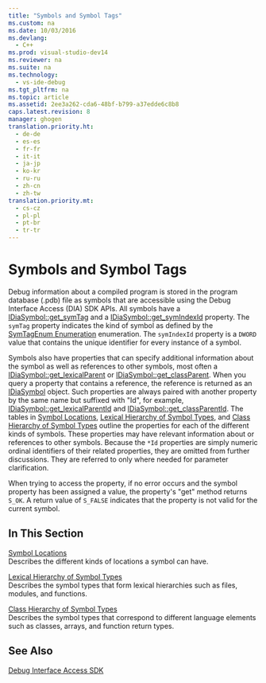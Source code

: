 ```yaml
---
title: "Symbols and Symbol Tags"
ms.custom: na
ms.date: 10/03/2016
ms.devlang: 
  - C++
ms.prod: visual-studio-dev14
ms.reviewer: na
ms.suite: na
ms.technology: 
  - vs-ide-debug
ms.tgt_pltfrm: na
ms.topic: article
ms.assetid: 2ee3a262-cda6-48bf-b799-a37edde6c8b8
caps.latest.revision: 8
manager: ghogen
translation.priority.ht: 
  - de-de
  - es-es
  - fr-fr
  - it-it
  - ja-jp
  - ko-kr
  - ru-ru
  - zh-cn
  - zh-tw
translation.priority.mt: 
  - cs-cz
  - pl-pl
  - pt-br
  - tr-tr
---
```

# Symbols and Symbol Tags
Debug information about a compiled program is stored in the program database (.pdb) file as symbols that are accessible using the Debug Interface Access (DIA) SDK APIs. All symbols have a [IDiaSymbol::get_symTag](../VS_debugger/IDiaSymbol--get_symTag.md) and a [IDiaSymbol::get_symIndexId](../VS_debugger/IDiaSymbol--get_symIndexId.md) property. The `symTag` property indicates the kind of symbol as defined by the [SymTagEnum Enumeration](../VS_debugger/SymTagEnum.md) enumeration. The `symIndexId` property is a `DWORD` value that contains the unique identifier for every instance of a symbol.  
  
 Symbols also have properties that can specify additional information about the symbol as well as references to other symbols, most often a [IDiaSymbol::get_lexicalParent](../VS_debugger/IDiaSymbol--get_lexicalParent.md) or [IDiaSymbol::get_classParent](../VS_debugger/IDiaSymbol--get_classParent.md). When you query a property that contains a reference, the reference is returned as an [IDiaSymbol](../VS_debugger/IDiaSymbol.md) object. Such properties are always paired with another property by the same name but suffixed with "Id", for example, [IDiaSymbol::get_lexicalParentId](../VS_debugger/IDiaSymbol--get_lexicalParentId.md) and [IDiaSymbol::get_classParentId](../VS_debugger/IDiaSymbol--get_classParentId.md). The tables in [Symbol Locations](../VS_debugger/Symbol-Locations.md), [Lexical Hierarchy of Symbol Types](../VS_debugger/Lexical-Hierarchy-of-Symbol-Types.md), and [Class Hierarchy of Symbol Types](../VS_debugger/Class-Hierarchy-of-Symbol-Types.md) outline the properties for each of the different kinds of symbols. These properties may have relevant information about or references to other symbols. Because the `*Id` properties are simply numeric ordinal identifiers of their related properties, they are omitted from further discussions. They are referred to only where needed for parameter clarification.  
  
 When trying to access the property, if no error occurs and the symbol property has been assigned a value, the property's "get" method returns `S_OK`. A return value of `S_FALSE` indicates that the property is not valid for the current symbol.  
  
## In This Section  
 [Symbol Locations](../VS_debugger/Symbol-Locations.md)  
 Describes the different kinds of locations a symbol can have.  
  
 [Lexical Hierarchy of Symbol Types](../VS_debugger/Lexical-Hierarchy-of-Symbol-Types.md)  
 Describes the symbol types that form lexical hierarchies such as files, modules, and functions.  
  
 [Class Hierarchy of Symbol Types](../VS_debugger/Class-Hierarchy-of-Symbol-Types.md)  
 Describes the symbol types that correspond to different language elements such as classes, arrays, and function return types.  
  
## See Also  
 [Debug Interface Access SDK](../VS_debugger/Debug-Interface-Access-SDK.md)